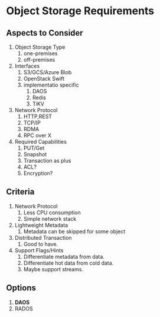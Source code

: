 
# Object Storage Requirements


## Aspects to Consider

1.  Object Storage Type
    1.  one-premises
    2.  off-premises
2.  Interfaces
    1.  S3/GCS/Azure Blob
    2.  OpenStack Swift
    3.  implementatio specific
        1.  DAOS
        2.  Redis
        3.  TiKV
3.  Network Protocol
    1.  HTTP,REST
    2.  TCP/IP
    3.  RDMA
    4.  RPC over X
4.  Required Capabilities
    1.  PUT/Get
    2.  Snapshot
    3.  Transaction as plus
    4.  ACL?
    5.  Encryption?


## Criteria

1.  Network Protocol
    1.  Less CPU consumption
    2.  Simple network stack
2.  Lightweight Metadata
    1.  Metadata can be skipped for some object
3.  Distributed Transaction
    1.  Good to have.
4.  Support Flags/Hints
    1.  Differentiate metadata from data.
    2.  Differentiate hot data from cold data.
    3.  Maybe support streams.


## Options

1.  **DAOS**
2.  RADOS


